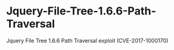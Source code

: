 # Jquery-File-Tree-1.6.6-Path-Traversal
Jquery File Tree 1.6.6 Path Traversal exploit (CVE-2017-1000170)
